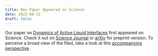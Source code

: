 ```yaml
---
title: New Paper Appeared on Science
date: 2022-08-12
draft: false
---
```


Our paper on [Dynamics of Active Liquid Interfaces](https://yousoftmatter.org/publication/adkins-22-dynam-activ-liquid-inter/) first appeared on Science. Check it out on [Science Journal](https://doi.org/10.1126/science.abo5423) or [arXiv](https://arxiv.org/abs/2208.06044) for preprint version. To perceive a broad view of the filed, take a look at this [accompanying perspective](https://www.science.org/doi/10.1126/science.adc9202).

<!--more-->

